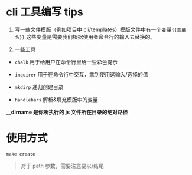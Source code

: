 # cli 工具编写 tips

1. 写一些文件模版（例如项目中 cli/templates）模版文件中有一个变量`{{变量名}}` 这些变量是需要我们根据使用者命令行的输入去替换的。

2. 一些工具

- `chalk` 用于给用户在命令行里给一些彩色提示

- `inquirer` 用于在命令行中交互，拿到使用这输入/选择的值

- `mkdirp` 递归创建目录

- `handlebars` 解析&填充模版中的变量

**\_\_dirname 是你所执行的 js 文件所在目录的绝对路径**

# 使用方式

```
make create
```

> 对于 path 参数，需要注意要以/结尾
